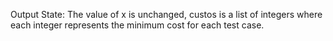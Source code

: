 Output State: The value of x is unchanged, custos is a list of integers where each integer represents the minimum cost for each test case.